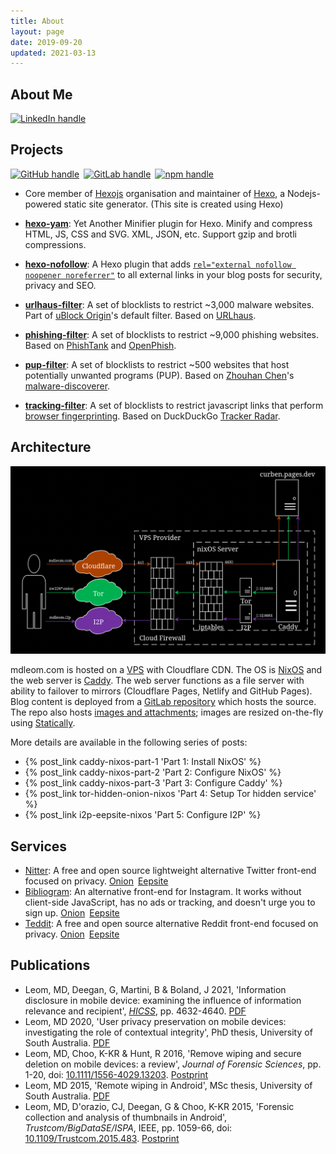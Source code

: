 ```yaml
---
title: About
layout: page
date: 2019-09-20
updated: 2021-03-13
---
```


## About Me

[![LinkedIn handle](/svg/linkedin.svg)](https://www.linkedin.com/in/mdleom/)

## Projects

[![GitHub handle](/svg/github.svg)](https://github.com/curbengh)&ensp;[![GitLab handle](/svg/gitlab.svg)](https://gitlab.com/curben)&ensp;[![npm handle](/svg/npm.svg)](https://www.npmjs.com/~curben)

- Core member of [Hexojs](http://github.com/hexojs) organisation and maintainer of [Hexo](https://github.com/hexojs/hexo), a Nodejs-powered static site generator. (This site is created using Hexo)

- [**hexo-yam**](https://github.com/curbengh/hexo-yam): Yet Another Minifier plugin for Hexo. Minify and compress HTML, JS, CSS and SVG. XML, JSON, etc. Support gzip and brotli compressions.

- [**hexo-nofollow**](https://github.com/curbengh/hexo-nofollow): A Hexo plugin that adds [`rel="external nofollow noopener noreferrer"`](https://developer.mozilla.org/en-US/docs/Web/HTML/Link_types) to all external links in your blog posts for security, privacy and SEO.

- [**urlhaus-filter**](https://gitlab.com/curben/urlhaus-filter): A set of blocklists to restrict ~3,000 malware websites. Part of [uBlock Origin](https://github.com/gorhill/uBlock)'s default filter. Based on [URLhaus](https://urlhaus.abuse.ch/).

- [**phishing-filter**](https://gitlab.com/curben/phishing-filter): A set of blocklists to restrict ~9,000 phishing websites. Based on [PhishTank](https://www.phishtank.com/) and [OpenPhish](https://openphish.com/).

- [**pup-filter**](https://gitlab.com/curben/pup-filter): A set of blocklists to restrict ~500 websites that host potentially unwanted programs (PUP). Based on [Zhouhan Chen](https://zhouhanc.com/)'s [malware-discoverer](https://github.com/zhouhanc/malware-discoverer).

- [**tracking-filter**](https://gitlab.com/curben/tracking-filter): A set of blocklists to restrict javascript links that perform [browser fingerprinting](https://en.wikipedia.org/wiki/Web_tracking). Based on DuckDuckGo [Tracker Radar](https://github.com/duckduckgo/tracker-radar).

## Architecture

![Architecture behind mdleom.com](20200223/caddy-nixos.png)

mdleom.com is hosted on a [VPS](https://en.wikipedia.org/wiki/Virtual_private_server) with Cloudflare CDN. The OS is [NixOS](https://nixos.org/) and the web server is [Caddy](https://caddyserver.com/). The web server functions as a file server with ability to failover to mirrors (Cloudflare Pages, Netlify and GitHub Pages). Blog content is deployed from a [GitLab repository](https://gitlab.com/curben/blog) which hosts the source. The repo also hosts [images and attachments](https://gitlab.com/curben/blog/-/tree/site); images are resized on-the-fly using [Statically](https://statically.io/).

More details are available in the following series of posts:

- {% post_link caddy-nixos-part-1 'Part 1: Install NixOS' %}
- {% post_link caddy-nixos-part-2 'Part 2: Configure NixOS' %}
- {% post_link caddy-nixos-part-3 'Part 3: Configure Caddy' %}
- {% post_link tor-hidden-onion-nixos 'Part 4: Setup Tor hidden service' %}
- {% post_link i2p-eepsite-nixos 'Part 5: Configure I2P' %}

## Services

- [Nitter](https://github.com/zedeus/nitter): A free and open source lightweight alternative Twitter front-end focused on privacy. [Onion](http://26oq3gioiwcmfojub37nz5gzbkdiqp7fue5kvye7d4txv4ny6fb4wwid.onion)&ensp;[Eepsite](http://u6ikd6zndl3c4dsdq4mmujpntgeevdk5qzkfb57r4tnfeccrn2qa.b32.i2p)
- [Bibliogram](https://sr.ht/~cadence/bibliogram/): An alternative front-end for Instagram. It works without client-side JavaScript, has no ads or tracking, and doesn't urge you to sign up. [Onion](http://g5kdmgu6dybc2wvfcyy67pax2b57sm2edtwjgikrzz4rps4qmny2y3id.onion)&ensp;[Eepsite](http://uc3imttrmypvgmmayqd4eaqcinwvy5yrriiirwgu3k6q2tum6khq.b32.i2p)
- [Teddit](https://codeberg.org/teddit/teddit): A free and open source alternative Reddit front-end focused on privacy. [Onion](http://ibarajztopxnuhabfu7fg6gbudynxofbnmvis3ltj6lfx47b6fhrd5qd.onion)&ensp;[Eepsite](http://xugoqcf2pftm76vbznx4xuhrzyb5b6zwpizpnw2hysexjdn5l2tq.b32.i2p)

## Publications

- Leom, MD, Deegan, G, Martini, B & Boland, J 2021, 'Information disclosure in mobile device: examining the influence of information relevance and recipient', [_HICSS_](https://hicss.hawaii.edu/), pp. 4632-4640. [PDF](/files/publications/Information-disclosure-mobile-device.pdf)
- Leom, MD 2020, 'User privacy preservation on mobile devices: investigating the role of contextual integrity', PhD thesis, University of South Australia. [PDF](/files/publications/User-privacy-preservation_thesis.pdf)
- Leom, MD, Choo, K-KR & Hunt, R 2016, 'Remove wiping and secure deletion on mobile devices: a review', _Journal of Forensic Sciences_, pp. 1-20, doi: [10.1111/1556-4029.13203](https://doi.org/10.1111/1556-4029.13203). [Postprint](/files/publications/Remote-wiping-and-secure-deletion-on-mobile-devices-a-review_postprint.pdf)
- Leom, MD 2015, 'Remote wiping in Android', MSc thesis, University of South Australia. [PDF](/files/publications/Remote-wiping-in-Android_thesis.pdf)
- Leom, MD, D'orazio, CJ, Deegan, G & Choo, K-KR 2015, 'Forensic collection and analysis of thumbnails in Android', _Trustcom/BigDataSE/ISPA_, IEEE, pp. 1059-66, doi: [10.1109/Trustcom.2015.483](https://doi.org/10.1109/Trustcom.2015.483). [Postprint](/files/publications/Forensic-collection-and-analysis-of-thumbnails-in-Android_postprint.pdf)
